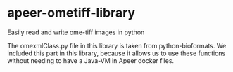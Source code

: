 # apeer-ometiff-library

Easily read and write ome-tiff images in python

The omexmlClass.py file in this library is taken from python-bioformats. We included this part in this library, because it allows us to use these functions without needing to have a Java-VM in Apeer docker files.
